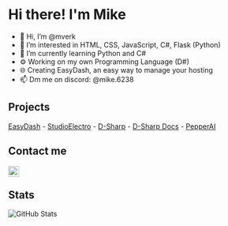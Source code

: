# Hi there! I'm Mike

- 👋 Hi, I’m @mverk
- 👀 I’m interested in HTML, CSS, JavaScript, C#, Flask (Python)
- 🌱 I’m currently learning Python and C#
- ⚙ Working on my own Programming Language (D#)
- 🌐 Creating EasyDash, an easy way to manage your hosting
- 📫 Dm me on discord: @mike.6238

## Projects
[EasyDash](https://studio-electro.nl/easydash) - 
[StudioElectro](https://studio-electro.nl) -
[D-Sharp](https://dsharp.com) -
[D-Sharp Docs](https://akamikeee.gitbook.io/dsharp) -
[PepperAI](https://pepper-ai.space)

## Contact me
[<img align="left" alt="Discord" width="22px" src="https://www.freeiconspng.com/uploads/discord-black-icon-1.png" />](https://discord.com/users/719880130280816730)
<br>


## Stats
<img align="center" src="https://github-readme-stats.vercel.app/api?username=AkaMikeee&show_icons=true&theme=radical" alt="GitHub Stats" />

<!---
MikeDeveloperElectroDevelopment2021/MikeDeveloperElectroDevelopment2021 is a ✨ special ✨ repository because its `README.md` (this file) appears on your GitHub profile.
You can click the Preview link to take a look at your changes.
--->
